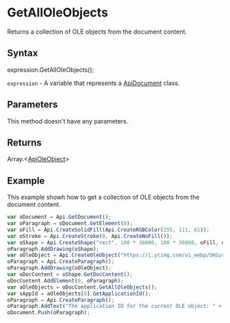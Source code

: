 # GetAllOleObjects

Returns a collection of OLE objects from the document content.

## Syntax

expression.GetAllOleObjects();

`expression` - A variable that represents a [ApiDocument](../ApiDocument.md) class.

## Parameters

This method doesn't have any parameters.

## Returns

Array.\<[ApiOleObject](../../ApiOleObject/ApiOleObject.md)>

## Example

This example showh how to get a collection of OLE objects from the document content.

```javascript
var oDocument = Api.GetDocument();
var oParagraph = oDocument.GetElement(0);
var oFill = Api.CreateSolidFill(Api.CreateRGBColor(255, 111, 61));
var oStroke = Api.CreateStroke(0, Api.CreateNoFill());
var oShape = Api.CreateShape("rect", 100 * 36000, 100 * 36000, oFill, oStroke);
oParagraph.AddDrawing(oShape);
var oOleObject = Api.CreateOleObject("https://i.ytimg.com/vi_webp/SKGz4pmnpgY/sddefault.webp", 95 * 36000, 70 * 36000, "https://youtu.be/SKGz4pmnpgY", "asc.{38E022EA-AD92-45FC-B22B-49DF39746DB4}");
oParagraph = Api.CreateParagraph();
oParagraph.AddDrawing(oOleObject);
var oDocContent = oShape.GetDocContent();
oDocContent.AddElement(0, oParagraph);
var aOleObjects = oDocContent.GetAllOleObjects();
var sAppId = aOleObjects[0].GetApplicationId();
oParagraph = Api.CreateParagraph();
oParagraph.AddText("The application ID for the current OLE object: " + sAppId);
oDocument.Push(oParagraph);
```
